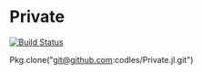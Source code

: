 # Private

[![Build Status](https://travis-ci.org/codles/Private.jl.svg?branch=master)](https://travis-ci.org/codles/Private.jl)

Pkg.clone("git@github.com:codles/Private.jl.git")
